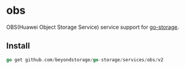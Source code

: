 # obs

OBS(Huawei Object Storage Service) service support for [go-storage](https://github.com/beyondstorage/go-storage).

## Install

```go
go get github.com/beyondstorage/go-storage/services/obs/v2
```
